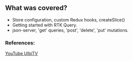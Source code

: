 ## What was covered?

- Store configuration, custom Redux hooks, createSlice()
- Getting started with RTK Query. 
- json-server, 'get' queries, 'post', 'delete', 'put' mutations.

### References:
[YouTube UlbiTV](https://www.youtube.com/watch?v=Od5H_CiU2vM&list=PL6DxKON1uLOEmw7Jkl_0Ac6wJ-jOjpKrQ&index=4&ab_channel=UlbiTV)